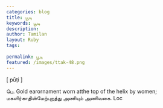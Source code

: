 ```yaml
---
categories: blog
title: பூடி
keywords: பூடி
description: 
author: Tamilan
layout: Ruby
tags: 
 
permalink: பூடி
featured: /images/ttak-48.png
---
```

  
[ pūṭi ]  
  
பெ. Gold earornament worn atthe top of the helix by women; மகளிர்காதின்மேற்புறத்து அணியும் அணிவகை. Loc